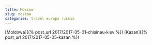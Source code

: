```yaml
---
title: Moscow
slug: moscow
categories: travel europe russia
---
```


[Moldowa]({% post_url 2017/2017-05-01-chisinau-kiev %})
[Kazan]({% post_url 2017/2017-05-05-kazan %})
